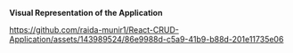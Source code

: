 **Visual Representation of the Application**



https://github.com/raida-munir1/React-CRUD-Application/assets/143989524/86e9988d-c5a9-41b9-b88d-201e11735e06



